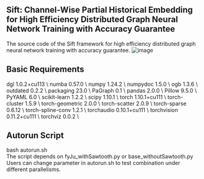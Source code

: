 ## Sift: Channel-Wise Partial Historical Embedding for High Efficiency Distributed Graph Neural Network Training with Accuracy Guarantee

The source code of the Sift framework for high efficiency distributed graph neural network training with accuracy guarantee.
![image](https://github.com/xzwbsz/Sift/assets/44642002/ddd609dc-f0fd-4f22-acfe-1fe2736b697b)

## Basic Requirements

dgl                           1.0.2+cu113 \\
numba                         0.57.0 \\
numpy                         1.24.2 \\
numpydoc                      1.5.0 \\
ogb                           1.3.6 \\
outdated                      0.2.2 \\
packaging                     23.0 \\
PaGraph                       0.1 \\
pandas                        2.0.0 \\
Pillow                        9.5.0 \\
PyYAML                        6.0 \\
scikit-learn                  1.2.2 \\
scipy                         1.10.1 \\
torch                         1.10.1+cu111 \\
torch-cluster                 1.5.9 \\
torch-geometric               2.0.0 \\
torch-scatter                 2.0.9 \\
torch-sparse                  0.6.12 \\
torch-spline-conv             1.2.1 \\
torchaudio                    0.10.1+cu111 \\
torchvision                   0.11.2+cu111 \\
torchviz                      0.0.2 \\

## Autorun Script
bash autorun.sh <br>
The script depends on fyJu_withSawtooth.py or base_withoutSawtooth.py
Users can change parameter in autorun.sh to test combination under different parallelisms.

